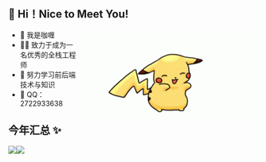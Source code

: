 ## 👀 Hi！Nice to Meet You!

<img align="right" src="https://raw.githubusercontent.com/mumu-pika/mumu-pika/main/pikachu.gif" width="360">

- 🐧 我是咖喱
- 👨‍💻 致力于成为一名优秀的全栈工程师
- 🏡 努力学习前后端技术与知识
- 💬 QQ：2722933638



## 今年汇总 ✨

<img align="" height="137px" src="https://github-readme-stats.vercel.app/api?username=wanggali&hide_title=true&hide_border=true&show_icons=true&include_all_commits=true&line_height=21&bg_color=0,EC6C6C,FFD479,FFFC79,73FA79&theme=graywhite&locale=cn" /><img align="" height="137px" src="https://github-readme-stats.vercel.app/api/top-langs/?username=wanggali&hide_title=true&hide_border=true&layout=compact&bg_color=0,73FA79,73FDFF,D783FF&theme=graywhite&locale=cn" />
